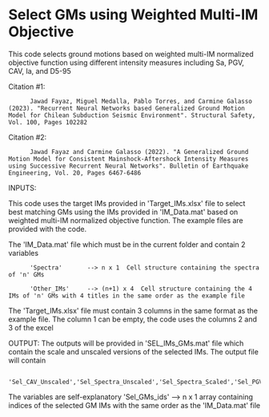 # Select GMs using Weighted Multi-IM Objective


This code selects ground motions based on weighted multi-IM normalized objective function using different intensity measures including Sa, PGV, CAV, Ia, and D5-95


Citation #1: 
          
          Jawad Fayaz, Miguel Medalla, Pablo Torres, and Carmine Galasso (2023). "Recurrent Neural Networks based Generalized Ground Motion Model for Chilean Subduction Seismic Environment". Structural Safety, Vol. 100, Pages 102282


Citation #2:

          Jawad Fayaz and Carmine Galasso (2022). "A Generalized Ground Motion Model for Consistent Mainshock-Aftershock Intensity Measures using Successive Recurrent Neural Networks". Bulletin of Earthquake Engineering, Vol. 20, Pages 6467-6486


INPUTS:

This code uses the target IMs provided in 'Target_IMs.xlsx' file to select best matching GMs using the IMs provided in 'IM_Data.mat' based on weighted multi-IM normalized objective function. The example files are provided with the code.


The 'IM_Data.mat' file which must be in the current folder and contain 2 variables

          'Spectra'       --> n x 1  Cell structure containing the spectra of 'n' GMs

          'Other_IMs'     --> (n+1) x 4  Cell structure containing the 4 IMs of 'n' GMs with 4 titles in the same order as the example file


The 'Target_IMs.xlsx' file must contain 3 columns in the same format as the example file. The column 1 can be empty, the code uses the columns 2 and 3 of the excel


OUTPUT:
The outputs will be provided in 'SEL_IMs_GMs.mat' file which contain the scale and unscaled versions of the selected IMs. The output file will contain 

            'Sel_CAV_Unscaled','Sel_Spectra_Unscaled','Sel_Spectra_Scaled','Sel_PGV_Unscaled','Sel_Ia_Unscaled','Sel_CAV_Scaled','Sel_PGV_Scaled','Sel_Ia_Scaled','Sel_D595','Sel_Error','Sel_GMs_ids'


The variables are self-explanatory 
          'Sel_GMs_ids' --> n x 1  array containing indices of the selected GM IMs  with the same order as the 'IM_Data.mat' file
